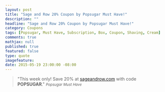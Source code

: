 ```yaml
---
layout: post
title: "Sage and Row 20% Coupon by Popsugar Must Have!"
description: ""
headline: "Sage and Row 20% Coupon by Popsugar Must Have!"
category: Coupons
tags: [Popsugar, Must Have, Subscription, Box, Coupon, Shaving, Cream]
comments: true
mathjax: null
published: true
featured: false
type: quote
imagefeature: 
date: 2015-05-19 23:00:00 -08:00
---
```


> "This week only! Save 20% at <a href="http://www.sageandrow.com">sageandrow.com</a> with code <b>POPSUGAR</b>."
> <small><cite title="Popsugar Must Have">Popsugar Must Have</cite></small>
